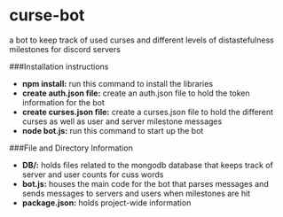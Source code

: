 # curse-bot
a bot to keep track of used curses and different levels of distastefulness milestones for discord servers

###Installation instructions
- **npm install:** run this command to install the libraries
- **create auth.json file:** create an auth.json file to hold the token information for the bot
- **create curses.json file:** create a curses.json file to hold the different curses as well as user and server milestone messages
- **node bot.js:** run this command to start up the bot

###File and Directory Information
- **DB/:** holds files related to the mongodb database that keeps track of server and user counts for cuss words
- **bot.js:** houses the main code for the bot that parses messages and sends messages to servers and users when milestones are hit
- **package.json:** holds project-wide information